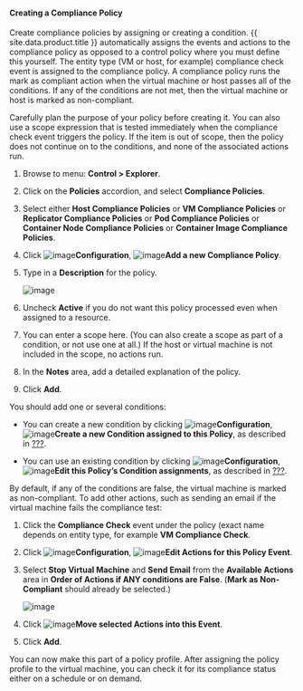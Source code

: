 #### Creating a Compliance Policy

Create compliance policies by assigning or creating a condition. {{ site.data.product.title }} automatically assigns the events and actions to the compliance policy as opposed to a control policy where you must define this yourself. The entity type (VM or host, for example) compliance check event is assigned to the compliance policy. A compliance policy runs the mark as compliant action when the virtual machine or host passes all of the conditions. If any of the conditions are not met, then the virtual machine or host is marked as non-compliant.

Carefully plan the purpose of your policy before creating it. You can also use a scope expression that is tested immediately when the compliance check event triggers the policy. If the item is out of scope, then the policy does not continue on to the conditions, and none of the associated actions run.

1. Browse to menu: **Control > Explorer**.

2. Click on the **Policies** accordion, and select **Compliance Policies**.

3. Select either **Host Compliance Policies** or **VM Compliance Policies** or **Replicator Compliance Policies** or **Pod Compliance Policies** or **Container Node Compliance Policies** or **Container Image Compliance Policies**.

4. Click ![image](../images/1847.png)**Configuration**, ![image](../images/1862.png)**Add a new Compliance Policy**.

5. Type in a **Description** for the policy.

    ![image](../images/1935.png)

6. Uncheck **Active** if you do not want this policy processed even when assigned to a resource.

7. You can enter a scope here. (You can also create a scope as part of a condition, or not use one at all.) If the host or virtual machine is not included in the scope, no actions run.

8. In the **Notes** area, add a detailed explanation of the policy.

9. Click **Add**.

You should add one or several conditions:

  - You can create a new condition by clicking
    ![image](../images/1847.png)**Configuration**,
    ![image](../images/1862.png)**Create a new Condition assigned to
    this Policy**, as described in
    [???](#Creating_a_new_Policy_Condition).

  - You can use an existing condition by clicking
    ![image](../images/1847.png)**Configuration**,
    ![image](../images/1851.png)**Edit this Policy’s Condition
    assignments**, as described in
    [???](#policy-edit-condition-assignment).

By default, if any of the conditions are false, the virtual machine is
marked as non-compliant. To add other actions, such as sending an email
if the virtual machine fails the compliance test:

1.  Click the **Compliance Check** event under the policy (exact name
    depends on entity type, for example **VM Compliance Check**.

2. Click ![image](../images/1847.png)**Configuration**,
    ![image](../images/1851.png)**Edit Actions for this Policy Event**.

3. Select **Stop Virtual Machine** and **Send Email** from the
    **Available Actions** area in **Order of Actions if ANY conditions
    are False**. (**Mark as Non-Compliant** should already be selected.)

    ![image](../images/1933.png)

4. Click ![image](../images/1876.png)**Move selected Actions into this
    Event**.

5. Click **Add**.

You can now make this part of a policy profile. After assigning the
policy profile to the virtual machine, you can check it for its
compliance status either on a schedule or on demand.
